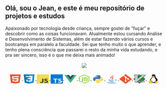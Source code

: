<h2>Olá, sou o Jean, e este é meu repositório de projetos e estudos</h2>
Apaixonado por tecnologia desde criança, sempre gostei de "fuçar" e descobrir como as coisas funcionavam.
Atualmente estou cursando Análise e Desenvolvimento de Sistemas, além de estar fazendo vários cursos e bootcamps em paralelo a faculdade.
Sei que tenho muito o que aprender, e tenho plena consciência que passarei o resto da minha vida estudando, e pra ser sincero, isso é o que me deixa mais animado!
<br>
<br>
<div align="center">
  <a href="https://github.com/JeanOmeg">

  <img height="180em" src="https://github-readme-stats.vercel.app/api/top-langs/?username=JeanOmeg&layout=compact&langs_count=7&theme=dark"/>
</div>

<div align="center" valign="top"><br>

  <img align="center" alt="HTML" height="30" width="40" src="https://raw.githubusercontent.com/devicons/devicon/master/icons/html5/html5-original.svg">

  

  <img align="center" alt="CSS" height="30" width="40" src="https://raw.githubusercontent.com/devicons/devicon/master/icons/css3/css3-original.svg">

 

  <img align="center" alt="Js" height="30" width="40" src="https://raw.githubusercontent.com/devicons/devicon/master/icons/javascript/javascript-original.svg">

  

  <img align="center" alt="Js" height="30" width="40" src="https://raw.githubusercontent.com/devicons/devicon/master/icons/typescript/typescript-plain.svg">

  

  <img align="center" alt="VueJs" height="30" width="40" src="https://raw.githubusercontent.com/devicons/devicon/master/icons/vuejs/vuejs-original.svg">

  

  <img align="center" alt="nodejs" height="30" width="40" src="https://raw.githubusercontent.com/devicons/devicon/master/icons/nodejs/nodejs-original.svg">

 

  <img align="center" alt="Python" height="30" width="40" src="https://raw.githubusercontent.com/devicons/devicon/master/icons/python/python-original.svg">

  

  <img align="center" alt="CSS" height="30" width="40" src="https://raw.githubusercontent.com/devicons/devicon/master/icons/java/java-original.svg">

  

  <img align="center" alt="git" height="30" width="40" src="https://raw.githubusercontent.com/devicons/devicon/master/icons/git/git-original.svg">

  <img align="center" alt="CSS" height="30" width="40" src="https://raw.githubusercontent.com/devicons/devicon/master/icons/vim/vim-original.svg">

  <img align="center" alt="linux" height="30" width="40" src="https://raw.githubusercontent.com/devicons/devicon/master/icons/linux/linux-original.svg">

</div><br>

